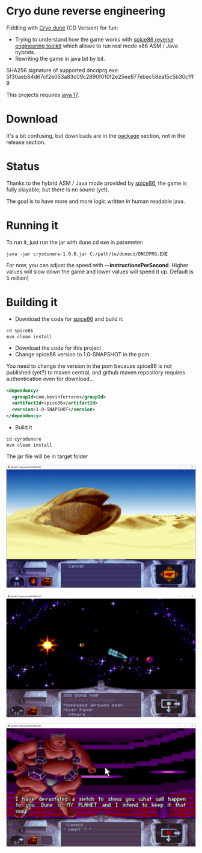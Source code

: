 # Cryo dune reverse engineering

Fiddling with [Cryo dune](https://en.wikipedia.org/wiki/Dune_(video_game)) (CD Version) for fun:
 - Trying to understand how the game works with [spice86 reverse engineering toolkit](https://github.com/kevinferrare/spice86) which allows to run real mode x86 ASM / Java hybrids.
 - Rewriting the game in java bit by bit.

SHA256 signature of supported dncdprg.exe: 5f30aeb84d67cf2e053a83c09c2890f010f2e25ee877ebec58ea15c5b30cfff9

This projects requires [java 17](https://www.oracle.com/java/technologies/javase/jdk17-archive-downloads.html).

# Download
It's a bit confusing, but downloads are in the [package](https://github.com/kevinferrare?tab=packages&repo_name=cryodunere) section, not in the release section.

# Status
Thanks to the hybrid ASM / Java mode provided by [spice86](https://github.com/kevinferrare/spice86), the game is fully playable, but there is no sound (yet).

The goal is to have more and more logic written in human readable java.

# Running it
To run it, just run the jar with dune cd exe in parameter:

```
java -jar cryodunere-1.0.0.jar C:/path/to/dunecd/DNCDPRG.EXE
```

For now, you can adjust the speed with **--instructionsPerSecond**. Higher values will slow down the game and lower values will speed it up. Default is 5 million)

# Building it
 - Download the code for [spice86](https://github.com/kevinferrare/spice86) and build it:

```
cd spice86
mvn clean install
```
 - Download the code for this project
 - Change spice86 version to 1.0-SNAPSHOT in the pom.

You need to change the version in the pom because spice86 is not published (yet?) to maven central, and github maven repository requires authentication even for download...

```xml
<dependency>
  <groupId>com.kevinferrare</groupId>
  <artifactId>spice86</artifactId>
  <version>1.0-SNAPSHOT</version>
</dependency>
```

 - Build it

```
cd cyrodunere
mvn clean install
```

The jar file will be in target folder

![](doc/cryodune_worm.png)

![](doc/cryodune_send_spice.png)

![](doc/cryodune_harkonen.PNG)